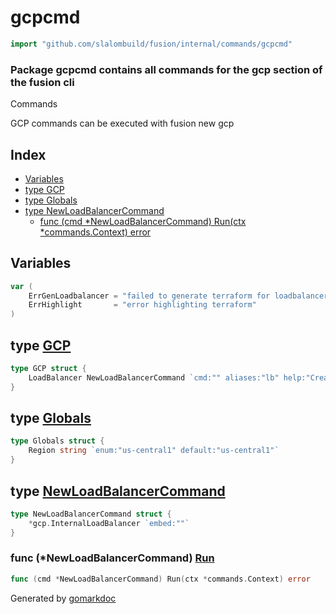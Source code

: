 <!-- Code generated by gomarkdoc. DO NOT EDIT -->

# gcpcmd

```go
import "github.com/slalombuild/fusion/internal/commands/gcpcmd"
```

### Package gcpcmd contains all commands for the gcp section of the fusion cli

Commands

GCP commands can be executed with fusion new gcp

## Index

- [Variables](<#variables>)
- [type GCP](<#type-gcp>)
- [type Globals](<#type-globals>)
- [type NewLoadBalancerCommand](<#type-newloadbalancercommand>)
  - [func (cmd *NewLoadBalancerCommand) Run(ctx *commands.Context) error](<#func-newloadbalancercommand-run>)


## Variables

```go
var (
    ErrGenLoadbalancer = "failed to generate terraform for loadbalancer"
    ErrHighlight       = "error highlighting terraform"
)
```

## type [GCP](<https://github.com/slalombuild/fusion/blob/main/internal/commands/gcpcmd/cmd_gcp.go#L13-L15>)

```go
type GCP struct {
    LoadBalancer NewLoadBalancerCommand `cmd:"" aliases:"lb" help:"Create new GCP load balancer"`
}
```

## type [Globals](<https://github.com/slalombuild/fusion/blob/main/internal/commands/gcpcmd/cmd_gcp.go#L9-L11>)

```go
type Globals struct {
    Region string `enum:"us-central1" default:"us-central1"`
}
```

## type [NewLoadBalancerCommand](<https://github.com/slalombuild/fusion/blob/main/internal/commands/gcpcmd/cmd_gcp_new_loadbalancer.go#L16-L18>)

```go
type NewLoadBalancerCommand struct {
    *gcp.InternalLoadBalancer `embed:""`
}
```

### func \(\*NewLoadBalancerCommand\) [Run](<https://github.com/slalombuild/fusion/blob/main/internal/commands/gcpcmd/cmd_gcp_new_loadbalancer.go#L20>)

```go
func (cmd *NewLoadBalancerCommand) Run(ctx *commands.Context) error
```



Generated by [gomarkdoc](<https://github.com/princjef/gomarkdoc>)
